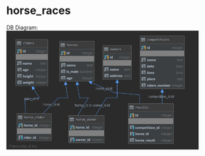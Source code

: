 # horse_races

DB Diagram:
![db diagram](https://github.com/kelidon/horse_races/blob/master/Capture.PNG)
